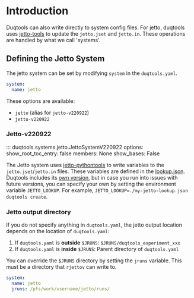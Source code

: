 # Introduction

Duqtools can also write directly to system config files. For jetto, duqtools uses [jetto-tools](https://pypi.org/project/jetto-tools/) to update the `jetto.jset` and `jetto.in`. These operations are handled by what we call 'systems'.

## Defining the Jetto System

The jetto system can be set by modifying `system` in the `duqtools.yaml`.

```yaml title="duqtools.yaml"
system:
  name: jetto
```

These options are available:

- `jetto` (alias for `jetto-v220922`)
- `jetto-v220922`

### Jetto-v220922

::: duqtools.systems.jetto.JettoSystemV220922
    options:
      show_root_toc_entry: false
      members: None
      show_bases: False

The Jetto system uses [jetto-pythontools](https://jintrac.gitlab.io/jetto-pythontools/) to write variables to the `jetto.jset`/`jetto.in` files.
These variables are defined in the [lookup.json](https://jintrac.gitlab.io/jetto-pythontools/lookup.html).
Duqtools includes its [own version](https://github.com/duqtools/duqtools/blob/main/src/duqtools/data/jetto_tools_lookup.json), but in case
you run into issues with future versions, you can specify your own by setting the environment variable `JETTO_LOOKUP`.
For example, `JETTO_LOOKUP=./my-jetto-lookup.json duqtools create`.

### Jetto output directory

If you do not specify anything in `duqtools.yaml`, the jetto output location depends on the location of `duqtools.yaml`:

1. If `duqtools.yaml` is **outside** `$JRUNS`: `$JRUNS/duqtools_experiment_xxx`
2. If `duqtools.yaml` is **inside** `$JRUNS`: Parent directory of `duqtools.yaml`

You can override the `$JRUNS` directory by setting the `jruns` variable. This must be a directory that `rjettov` can write to.

```yaml title="duqtools.yaml"
system:
  name: jetto
  jruns: /pfs/work/username/jetto/runs/
```
